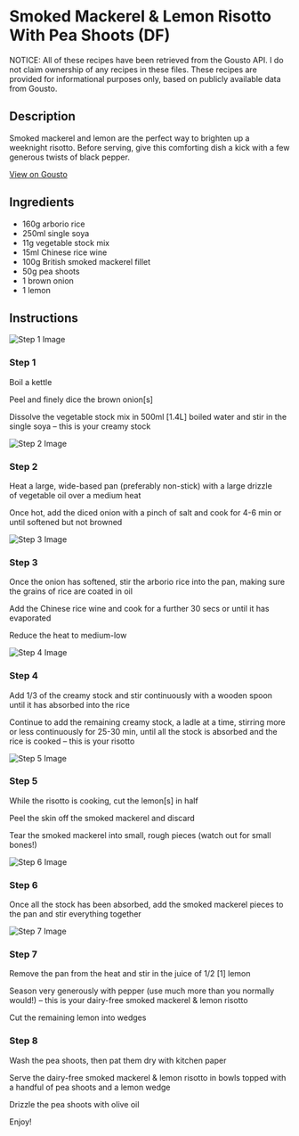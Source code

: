 # Smoked Mackerel & Lemon Risotto With Pea Shoots (DF)

NOTICE: All of these recipes have been retrieved from the Gousto API. I do not claim ownership of any recipes in these files. These recipes are provided for informational purposes only, based on publicly available data from Gousto.

## Description

Smoked mackerel and lemon are the perfect way to brighten up a weeknight risotto. Before serving, give this comforting dish a kick with a few generous twists of black pepper.

[View on Gousto](https://www.gousto.co.uk/recipes/cookbook/smoked-mackerel-lemon-risotto-with-pea-shoots-df)

## Ingredients

- 160g arborio rice
- 250ml single soya
- 11g vegetable stock mix
- 15ml Chinese rice wine
- 100g British smoked mackerel fillet
- 50g pea shoots
- 1 brown onion
- 1 lemon

## Instructions

![Step 1 Image](https://production-media.gousto.co.uk/cms/recipe-step-image/Step-1-1642154178462-x200.jpg)

### Step 1

Boil a kettle

Peel and finely dice the brown onion<span class="text-danger">[s]</span>

Dissolve the vegetable stock mix in 500ml <span class="text-danger">[1.4L] </span>boiled water and stir in the single soya – this is your creamy stock

![Step 2 Image](https://production-media.gousto.co.uk/cms/recipe-step-image/Step-2-1642154005522-x200.jpg)

### Step 2

Heat a large, wide-based pan (preferably non-stick) with a large drizzle of vegetable oil over a medium heat

Once hot, add the diced onion with a pinch of salt and cook for 4-6 min or until softened but not browned

![Step 3 Image](https://production-media.gousto.co.uk/cms/recipe-step-image/Step-3-1642154016002-x200.jpg)

### Step 3

Once the onion has softened, stir the arborio rice into the pan, making sure the grains of rice are coated in oil

Add the Chinese rice wine and cook for a further 30 secs or until it has evaporated

Reduce the heat to medium-low

![Step 4 Image](https://production-media.gousto.co.uk/cms/recipe-step-image/Step-4-1642154033022-x200.jpg)

### Step 4

Add 1/3 of the creamy stock and stir continuously with a wooden spoon until it has absorbed into the rice

Continue to add the remaining creamy stock, a ladle at a time, stirring more or less continuously for 25-30 min, until all the stock is absorbed and the rice is cooked – this is your risotto

![Step 5 Image](https://production-media.gousto.co.uk/cms/recipe-step-image/Step-5-1642154049553-x200.jpg)

### Step 5

While the risotto is cooking, cut the lemon<span class="text-danger">[s]</span> in half

Peel the skin off the smoked mackerel and discard

Tear the smoked mackerel into small, rough pieces (watch out for small bones!)

![Step 6 Image](https://production-media.gousto.co.uk/cms/recipe-step-image/Step-6-1642154252415-x200.jpg)

### Step 6

Once all the stock has been absorbed, add the smoked mackerel pieces to the pan and stir everything together

![Step 7 Image](https://production-media.gousto.co.uk/cms/recipe-step-image/Step-7-1642154206438-x200.jpg)

### Step 7

Remove the pan from the heat and stir in the juice of 1/2 <span class="text-danger">[1] </span>lemon

Season very generously with pepper (use much more than you normally would!) – this is your dairy-free smoked mackerel & lemon risotto

Cut the remaining lemon into wedges

### Step 8

Wash the pea shoots, then pat them dry with kitchen paper

Serve the dairy-free smoked mackerel & lemon risotto in bowls topped with a handful of pea shoots and a lemon wedge

Drizzle the pea shoots with olive oil

Enjoy!

